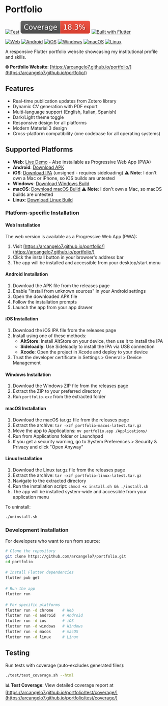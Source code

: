 # Portfolio

[![Test](https://github.com/arcangelo7/portfolio/actions/workflows/test.yml/badge.svg)](https://github.com/arcangelo7/portfolio/actions/workflows/test.yml)
[![Coverage](test/coverage-badge.svg)](https://arcangelo7.github.io/portfolio/test/coverage/)
[![Built with Flutter](https://img.shields.io/badge/Built%20with-Flutter-02569B?style=flat&logo=flutter)](https://flutter.dev)

[![Web](https://img.shields.io/badge/Platform-Web-4285F4?style=flat&logo=google-chrome&logoColor=white)](https://arcangelo7.github.io/portfolio/)
[![Android](https://img.shields.io/badge/Platform-Android-3DDC84?style=flat&logo=android&logoColor=white)](https://github.com/arcangelo7/portfolio/releases/latest/download/portfolio-android-latest.apk)
[![iOS](https://img.shields.io/badge/Platform-iOS-000000?style=flat&logo=apple&logoColor=white)](https://github.com/arcangelo7/portfolio/releases/latest/download/portfolio-ios-latest.ipa)
[![Windows](https://img.shields.io/badge/Platform-Windows-0078D6?style=flat&logo=windows&logoColor=white)](https://github.com/arcangelo7/portfolio/releases/latest/download/portfolio-windows-latest.zip)
[![macOS](https://img.shields.io/badge/Platform-macOS-000000?style=flat&logo=apple&logoColor=white)](https://github.com/arcangelo7/portfolio/releases/latest/download/portfolio-macos-latest.tar.gz)
[![Linux](https://img.shields.io/badge/Platform-Linux-FCC624?style=flat&logo=linux&logoColor=black)](https://github.com/arcangelo7/portfolio/releases/latest/download/portfolio-linux-latest.tar.gz)

A responsive Flutter portfolio website showcasing my institutional profile and skills.

**🌐 Portfolio Website**: [https://arcangelo7.github.io/portfolio/](https://arcangelo7.github.io/portfolio/)

## Features

- Real-time publication updates from Zotero library
- Dynamic CV generation with PDF export
- Multi-language support (English, Italian, Spanish)
- Dark/Light theme toggle
- Responsive design for all platforms
- Modern Material 3 design
- Cross-platform compatibility (one codebase for all operating systems)

## Supported Platforms

- **Web**: [Live Demo](https://arcangelo7.github.io/portfolio/) - Also installable as Progressive Web App (PWA)
- **Android**: [Download APK](https://github.com/arcangelo7/portfolio/releases/latest/download/portfolio-android-latest.apk)
- **iOS**: [Download IPA](https://github.com/arcangelo7/portfolio/releases/latest/download/portfolio-ios-latest.ipa) (unsigned - requires sideloading) ⚠️ **Note**: I don't own a Mac or iPhone, so iOS builds are untested
- **Windows**: [Download Windows Build](https://github.com/arcangelo7/portfolio/releases/latest/download/portfolio-windows-latest.zip)
- **macOS**: [Download macOS Build](https://github.com/arcangelo7/portfolio/releases/latest/download/portfolio-macos-latest.tar.gz) ⚠️ **Note**: I don't own a Mac, so macOS builds are untested
- **Linux**: [Download Linux Build](https://github.com/arcangelo7/portfolio/releases/latest/download/portfolio-linux-latest.tar.gz)

### Platform-specific Installation

#### Web Installation

The web version is available as a Progressive Web App (PWA):

1. Visit [https://arcangelo7.github.io/portfolio/](https://arcangelo7.github.io/portfolio/)
2. Click the install button in your browser's address bar
3. The app will be installed and accessible from your desktop/start menu

#### Android Installation

1. Download the APK file from the releases page
2. Enable "Install from unknown sources" in your Android settings
3. Open the downloaded APK file
4. Follow the installation prompts
5. Launch the app from your app drawer

#### iOS Installation

1. Download the iOS IPA file from the releases page
2. Install using one of these methods:
   - **AltStore**: Install AltStore on your device, then use it to install the IPA
   - **Sideloadly**: Use Sideloadly to install the IPA via USB connection
   - **Xcode**: Open the project in Xcode and deploy to your device
3. Trust the developer certificate in Settings > General > Device Management

#### Windows Installation

1. Download the Windows ZIP file from the releases page
2. Extract the ZIP to your preferred directory
3. Run `portfolio.exe` from the extracted folder

#### macOS Installation

1. Download the macOS tar.gz file from the releases page
2. Extract the archive: `tar -xzf portfolio-macos-latest.tar.gz`
3. Move the app to Applications: `mv portfolio.app /Applications/`
4. Run from Applications folder or Launchpad
5. If you get a security warning, go to System Preferences > Security & Privacy and click "Open Anyway"

#### Linux Installation

1. Download the Linux tar.gz file from the releases page
2. Extract the archive: `tar -xzf portfolio-linux-latest.tar.gz`
3. Navigate to the extracted directory
4. Run the installation script: `chmod +x install.sh && ./install.sh`
5. The app will be installed system-wide and accessible from your application menu

To uninstall:

```bash
./uninstall.sh
```

### Development Installation

For developers who want to run from source:

```bash
# Clone the repository
git clone https://github.com/arcangelo7/portfolio.git
cd portfolio

# Install Flutter dependencies
flutter pub get

# Run the app
flutter run

# For specific platforms
flutter run -d chrome    # Web
flutter run -d android   # Android
flutter run -d ios       # iOS
flutter run -d windows   # Windows
flutter run -d macos     # macOS
flutter run -d linux     # Linux
```

## Testing

Run tests with coverage (auto-excludes generated files):

```bash
./test/test_coverage.sh --html
```

**📊 Test Coverage**: View detailed coverage report at [https://arcangelo7.github.io/portfolio/test/coverage/](https://arcangelo7.github.io/portfolio/test/coverage/)